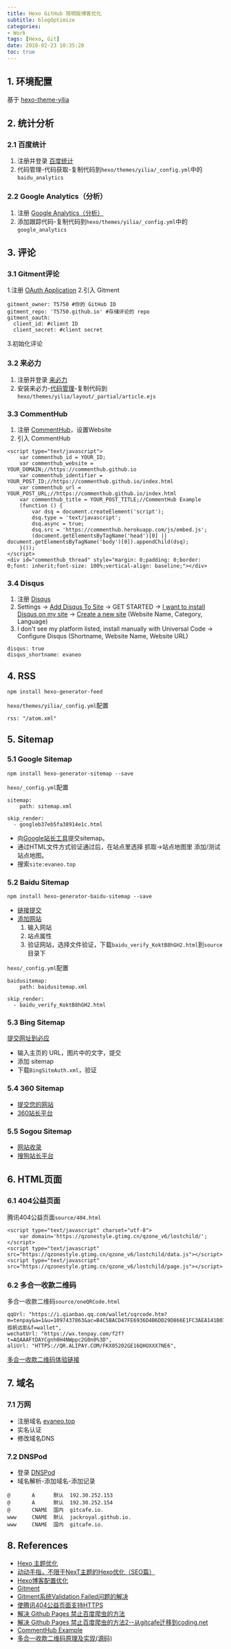 ```yaml
---
title: Hexo GitHub 简明版博客优化
subtitle: blogOptimize
categories:
- Work
tags: [Hexo, Git]
date: 2018-02-23 10:35:28
toc: true
---
```

## 1. 环境配置
基于 [hexo-theme-yilia](https://github.com/litten/hexo-theme-yilia)

## 2. 统计分析

<!-- more -->

### 2.1 百度统计
1. 注册并登录 [百度统计](http://tongji.baidu.com/)
1. 代码管理-代码获取-复制代码到`hexo/themes/yilia/_config.yml`中的`baidu_analytics`

### 2.2 Google Analytics（分析）
1. 注册 [Google Analytics（分析）](https://analytics.google.com)
1. 添加跟踪代码-复制代码到`hexo/themes/yilia/_config.yml`中的`google_analytics`

## 3. 评论
### 3.1 Gitment评论
1.注册 [OAuth Application](https://github.com/settings/applications/new)
2.引入 Gitment
```
gitment_owner: T5750 #你的 GitHub ID
gitment_repo: 'T5750.github.io' #存储评论的 repo
gitment_oauth:
  client_id: #client ID
  client_secret: #client secret
```
3.初始化评论

### 3.2 来必力
1. 注册并登录 [来必力](https://livere.com/login_form)
1. 安装来必力-[代码管理](https://livere.com/insight/myCode)-复制代码到`hexo/themes/yilia/layout/_partial/article.ejs`

### 3.3 CommentHub
1. 注册 [CommentHub](https://commenthub.github.io/)，设置Website
1. 引入 CommentHub
```
<script type="text/javascript">
    var commenthub_id = YOUR_ID;
    var commenthub_website = YOUR_DOMAIN;//https://commenthub.github.io
    var commenthub_identifier = YOUR_POST_ID;//https://commenthub.github.io/index.html
    var commenthub_url = YOUR_POST_URL;//https://commenthub.github.io/index.html
    var commenthub_title = YOUR_POST_TITLE;//CommentHub Example
    (function () {
        var dsq = document.createElement('script');
        dsq.type = 'text/javascript';
        dsq.async = true;
        dsq.src = 'https://commenthub.herokuapp.com/js/embed.js';
        (document.getElementsByTagName('head')[0] || document.getElementsByTagName('body')[0]).appendChild(dsq);
    }());
</script>
<div id="commenthub_thread" style="margin: 0;padding: 0;border: 0;font: inherit;font-size: 100%;vertical-align: baseline;"></div>
```

### 3.4 Disqus
1. 注册 [Disqus](https://disqus.com/profile/signup/)
1. Settings -> [Add Disqus To Site](https://disqus.com/features/engage/) -> GET STARTED -> [I want to install Disqus on my site](https://disqus.com/profile/signup/intent/) -> [Create a new site](https://disqus.com/admin/create/) (Website Name, Category, Language)
1. I don't see my platform listed, install manually with Universal Code -> Configure Disqus (Shortname, Website Name, Website URL)
```
disqus: true
disqus_shortname: evaneo
```

## 4. RSS
```
npm install hexo-generator-feed
```
`hexo/themes/yilia/_config.yml`配置
```
rss: "/atom.xml"
```

## 5. Sitemap
### 5.1 Google Sitemap
```
npm install hexo-generator-sitemap --save
```
`hexo/_config.yml`配置
```
sitemap:
    path: sitemap.xml

skip_render:
  - googleb37eb5fa38914e1c.html
```
- 向[Google站长工具](https://www.google.com/webmasters/tools/home?hl=zh-CN)提交sitemap。
- 通过HTML文件方式验证通过后，在站点里选择 抓取->站点地图里 添加/测试站点地图。
- 搜索`site:evaneo.top`

### 5.2 Baidu Sitemap
```
npm install hexo-generator-baidu-sitemap --save
```

- [链接提交](https://ziyuan.baidu.com/linksubmit/url)
- [添加网站](https://ziyuan.baidu.com/site/siteadd)
	1. 输入网站
	2. 站点属性
	3. 验证网站，选择文件验证，下载`baidu_verify_KoktB8hGH2.html`到`source`目录下

`hexo/_config.yml`配置
```
baidusitemap:
    path: baidusitemap.xml

skip_render:
  - baidu_verify_KoktB8hGH2.html
```

### 5.3 Bing Sitemap
[提交网址到必应](https://www.bing.com/toolbox/submit-site-url)
- 输入主页的 URL，图片中的文字，提交
- 添加 sitemap
- 下载`BingSiteAuth.xml`，验证

### 5.4 360 Sitemap
- [提交您的网站](http://info.so.com/site_submit.html)
- [360站长平台](http://zhanzhang.so.com/)

### 5.5 Sogou Sitemap
- [网站收录](https://fankui.sogou.com/index.php/web/web/index)
- [搜狗站长平台](http://zhanzhang.sogou.com/index.php/site/index)

## 6. HTML页面
### 6.1 404公益页面
腾讯404公益页面`source/404.html`
```
<script type="text/javascript" charset="utf-8">
	var domain='https://qzonestyle.gtimg.cn/qzone_v6/lostchild/';
</script>
<script type="text/javascript" src="https://qzonestyle.gtimg.cn/qzone_v6/lostchild/data.js"></script>
<script type="text/javascript" src="https://qzonestyle.gtimg.cn/qzone_v6/lostchild/page.js"></script>
```

### 6.2 多合一收款二维码
多合一收款二维码`source/oneQRCode.html`
```
qqUrl: "https://i.qianbao.qq.com/wallet/sqrcode.htm?m=tenpay&a=1&u=1097437863&ac=B4C5BACD47FE6936D4B6DD29D866E1FC3AEA141B073F9DD94DE6404509CEE0FA&n=孤帆远影&f=wallet",
wechatUrl: "https://wx.tenpay.com/f2f?t=AQAAAFtDAYCgnh0H4NWppc2G0n0%3D",
aliUrl: "HTTPS://QR.ALIPAY.COM/FKX05202GE16QHOXXX7NE6",
```
[多合一收款二维码体验链接](/oneQRCode.html)

## 7. 域名
### 7.1 万网
- 注册域名 [evaneo.top](http://evaneo.top)
- 实名认证
- 修改域名DNS

### 7.2 DNSPod
- 登录 [DNSPod](https://www.dnspod.cn/Login)
- 域名解析-添加域名-添加记录
```
@       A      默认  192.30.252.153
@       A      默认  192.30.252.154
@       CNAME  国内  gitcafe.io.
www     CNAME  默认  jackroyal.github.io.
www     CNAME  国内  gitcafe.io.
```

## 8. References
- [Hexo 主题优化](http://cighao.com/2016/02/14/optimization-of-hexo/)
- [动动手指，不限于NexT主题的Hexo优化（SEO篇）](http://www.arao.me/2015/hexo-next-theme-optimize-seo/)
- [Hexo博客配置优化](http://www.heqiangfly.com/2016/01/11/blog-hexo-optimize/)
- [Gitment](https://github.com/imsun/gitment)
- [Gitment系统Validation Failed问题的解决](http://www.xjdesyxx.top/2018/02/07/errsln/)
- [使腾讯404公益页面支持HTTPS](https://eason-yang.com/2016/08/06/set-tencent-lostchild-404-page-for-ssl/)
- [解决 Github Pages 禁止百度爬虫的方法](https://bblove.me/2015/11/25/how-to-solve-the-problem-that-github-blocks-the-baidu-spider/)
- [解决 Github Pages 禁止百度爬虫的方法2--从gitcafe迁移到coding.net](https://bblove.me/2016/03/06/migrate-pages-from-gitcafe-to-coding/)
- [CommentHub Example](https://commenthub.github.io/)
- [多合一收款二维码原理及实现(源码)](https://mkblog.cn/922/)